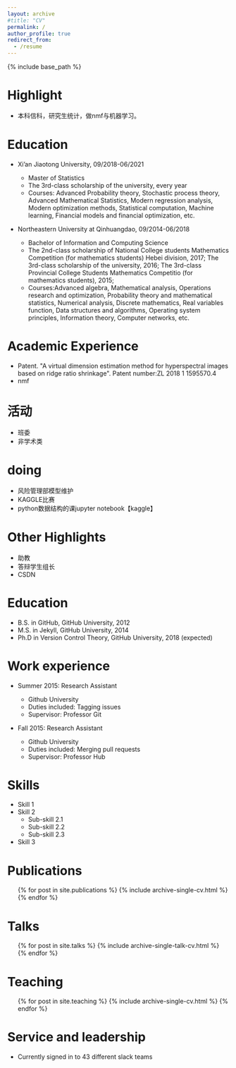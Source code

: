 ```yaml
---
layout: archive
#title: "CV"
permalink: /
author_profile: true
redirect_from:
  - /resume
---
```


{% include base_path %}

Highlight
=======
* 本科信科，研究生统计，做nmf与机器学习。

Education
=======
* Xi’an Jiaotong University, 09/2018-06/2021
  * Master of Statistics
  * The 3rd-class scholarship of the university, every year
  * Courses: Advanced Probability theory, Stochastic process theory, Advanced Mathematical Statistics, Modern regression analysis, Modern optimization methods, Statistical computation, Machine learning, Financial models and financial optimization, etc.

* Northeastern University at Qinhuangdao, 09/2014-06/2018
  * Bachelor of Information and Computing Science
  * The 2nd-class scholarship of National College students Mathematics Competition (for mathematics students) Hebei division, 2017; The 3rd-class scholarship of the university, 2016; The 3rd-class Provincial College Students Mathematics Competitio (for mathematics students), 2015;
  * Courses:Advanced algebra, Mathematical analysis, Operations research and optimization, Probability theory and mathematical statistics, Numerical analysis, Discrete mathematics, Real variables function, Data structures and algorithms, Operating system principles, Information theory, Computer networks, etc.

  
Academic Experience
======
* Patent. "A virtual dimension estimation method for hyperspectral images based on ridge ratio shrinkage". Patent number:ZL 2018 1 1595570.4 
* nmf

活动
======
* 班委
* 非学术类

doing
======
* 风险管理部模型维护
* KAGGLE比赛
* python数据结构的课jupyter notebook【kaggle】


Other Highlights
=======
* 助教
* 答辩学生组长
* CSDN



Education
======
* B.S. in GitHub, GitHub University, 2012
* M.S. in Jekyll, GitHub University, 2014
* Ph.D in Version Control Theory, GitHub University, 2018 (expected)

Work experience
======
* Summer 2015: Research Assistant
  * Github University
  * Duties included: Tagging issues
  * Supervisor: Professor Git

* Fall 2015: Research Assistant
  * Github University
  * Duties included: Merging pull requests
  * Supervisor: Professor Hub
  
Skills
======
* Skill 1
* Skill 2
  * Sub-skill 2.1
  * Sub-skill 2.2
  * Sub-skill 2.3
* Skill 3

Publications
======
  <ul>{% for post in site.publications %}
    {% include archive-single-cv.html %}
  {% endfor %}</ul>
  
Talks
======
  <ul>{% for post in site.talks %}
    {% include archive-single-talk-cv.html %}
  {% endfor %}</ul>
  
Teaching
======
  <ul>{% for post in site.teaching %}
    {% include archive-single-cv.html %}
  {% endfor %}</ul>
  
Service and leadership
======
* Currently signed in to 43 different slack teams
